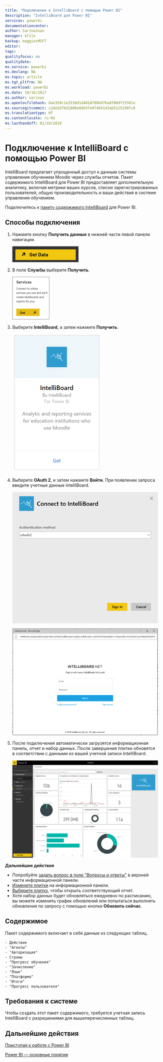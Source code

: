 ```yaml
---
title: "Подключение к IntelliBoard с помощью Power BI"
description: "IntelliBoard для Power BI"
services: powerbi
documentationcenter: 
author: SarinaJoan
manager: kfile
backup: maggiesMSFT
editor: 
tags: 
qualityfocus: no
qualitydate: 
ms.service: powerbi
ms.devlang: NA
ms.topic: article
ms.tgt_pltfrm: NA
ms.workload: powerbi
ms.date: 10/16/2017
ms.author: sarinas
ms.openlocfilehash: 8ae350c1e2538d1d4018f886d76a8f80df15501e
ms.sourcegitcommit: c24e5d7bd1806e0d637e974b5143ab5125298fc6
ms.translationtype: HT
ms.contentlocale: ru-RU
ms.lasthandoff: 02/19/2018
---
```

# <a name="connect-to-intelliboard-with-power-bi"></a>Подключение к IntelliBoard с помощью Power BI
IntelliBoard предлагает упрощенный доступ к данным системы управления обучением Moodle через службы отчетов. Пакет содержимого IntelliBoard для Power BI предоставляет дополнительную аналитику, включая метрики ваших курсов, списки зарегистрированных пользователей, общую производительность и ваши действия в системе управления обучением.

Подключитесь к [пакету содержимого IntelliBoard](https://app.powerbi.com/getdata/services/intelliboard) для Power BI.

## <a name="how-to-connect"></a>Способы подключения
1. Нажмите кнопку **Получить данные** в нижней части левой панели навигации.  
   
    ![](media/service-connect-to-intelliboard/getdata.png)
2. В поле **Службы** выберите **Получить**.  
   
    ![](media/service-connect-to-intelliboard/services.png)
3. Выберите **IntelliBoard**, а затем нажмите **Получить**.  
   
    ![](media/service-connect-to-intelliboard/intelliboard.png)
4. Выберите **OAuth 2**, и затем нажмите **Войти**. При появлении запроса введите учетные данные IntelliBoard.
   
    ![](media/service-connect-to-intelliboard/creds.png)
   
    ![](media/service-connect-to-intelliboard/creds2.png)
5. После подключения автоматически загрузятся информационная панель, отчет и набор данных. После завершения плитки обновятся в соответствии с данными из вашей учетной записи IntelliBoard.
   
    ![](media/service-connect-to-intelliboard/dashboard.png)

**Дальнейшие действия**

* Попробуйте [задать вопрос в поле "Вопросы и ответы"](power-bi-q-and-a.md) в верхней части информационной панели.
* [Измените плитки](service-dashboard-edit-tile.md) на информационной панели.
* [Выберите плитку](service-dashboard-tiles.md), чтобы открыть соответствующий отчет.
* Хотя набор данных будет обновляться ежедневно по расписанию, вы можете изменить график обновлений или попытаться выполнять обновления по запросу с помощью кнопки **Обновить сейчас**.

## <a name="whats-included"></a>Содержимое
Пакет содержимого включает в себя данные из следующих таблиц.  

    - Действие  
    - "Агенты"  
    - "Авторизация"  
    - Страны  
    - "Прогресс обучения"  
    - "Зачисление"
    - "Язык"  
    - "Платформа"  
    - "Итоги"  
    - "Прогресс пользователя"    

## <a name="system-requirements"></a>Требования к системе
Чтобы создать этот пакет содержимого, требуется учетная запись IntelliBoard с разрешениями для вышеперечисленных таблиц.

## <a name="next-steps"></a>Дальнейшие действия
[Приступая к работе с Power BI](service-get-started.md)

[Power BI — основные понятия](service-basic-concepts.md)

